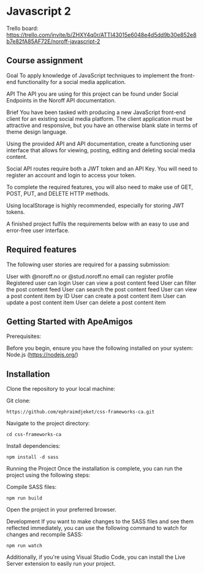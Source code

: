 # Javascript 2

Trello board: https://trello.com/invite/b/ZHXY4q0r/ATTI43015e6048e4d5dd9b30e852e8b7e82fA85AF72E/noroff-javascript-2

## Course assignment

Goal
To apply knowledge of JavaScript techniques to implement the front-end functionality for a social media application.

API
The API you are using for this project can be found under Social Endpoints in the Noroff API documentation.

Brief
You have been tasked with producing a new JavaScript front-end client for an existing social media platform. The client application must be attractive and responsive, but you have an otherwise blank slate in terms of theme design language.

Using the provided API and API documentation, create a functioning user interface that allows for viewing, posting, editing and deleting social media content.

Social API routes require both a JWT token and an API Key. You will need to register an account and login to access your token.

To complete the required features, you will also need to make use of GET, POST, PUT, and DELETE HTTP methods.

Using localStorage is highly recommended, especially for storing JWT tokens.

A finished project fulfils the requirements below with an easy to use and error-free user interface.

Required features
--------------------------------------------------------------------------------------------------------------------------------------------

The following user stories are required for a passing submission:

User with @noroff.no or @stud.noroff.no email can register profile
Registered user can login
User can view a post content feed
User can filter the post content feed
User can search the post content feed
User can view a post content item by ID
User can create a post content item
User can update a post content item
User can delete a post content item

Getting Started with ApeAmigos
--------------------------------------------------------------------------------------------------------------------------------------------

Prerequisites:

Before you begin, ensure you have the following installed on your system:
Node.js (https://nodejs.org/)

Installation
--------------------------------------------------------------------------------------------------------------------------------------------

Clone the repository to your local machine:

Git clone:
```
https://github.com/ephraimdjeket/css-frameworks-ca.git
```

Navigate to the project directory:
```
cd css-frameworks-ca
```
Install dependencies:
```
npm install -d sass
```

Running the Project
Once the installation is complete, you can run the project using the following steps:

Compile SASS files:
```
npm run build
```

Open the project in your preferred browser.

Development
If you want to make changes to the SASS files and see them reflected immediately, you can use the following command to watch for changes and recompile SASS:
```
npm run watch
```

Additionally, if you're using Visual Studio Code, you can install the Live Server extension to easily run your project.


